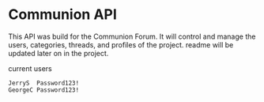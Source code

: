 # Communion API

This API was build for the Communion Forum.
It will control and manage the users, categories, threads, and profiles of the project.
readme will be updated later on in the project.

current users

```
JerryS  Password123!
GeorgeC Password123!
```
